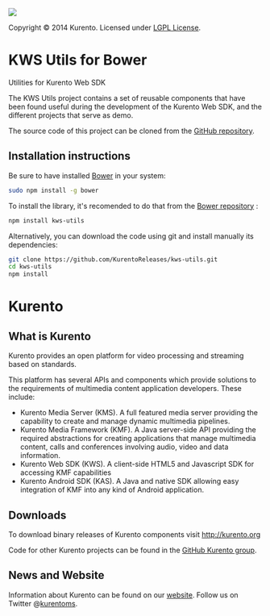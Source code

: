 [![][KurentoImage]][website]

Copyright © 2014 Kurento. Licensed under [LGPL License].

KWS Utils for Bower
=========
Utilities for Kurento Web SDK

The KWS Utils project contains a set of reusable components that have been
found useful during the development of the Kurento Web SDK, and the different 
projects that serve as demo.

The source code of this project can be cloned from the [GitHub repository].

Installation instructions
-------------------------

Be sure to have installed [Bower] in your system:

```bash
sudo npm install -g bower
```

To install the library, it's recomended to do that from the [Bower repository] :

```bash
npm install kws-utils
```

Alternatively, you can download the code using git and install manually its
dependencies:

```bash
git clone https://github.com/KurentoReleases/kws-utils.git
cd kws-utils
npm install
```


Kurento
=======

What is Kurento
---------------
Kurento provides an open platform for video processing and streaming based on
standards.

This platform has several APIs and components which provide solutions to the
requirements of multimedia content application developers. These include:

* Kurento Media Server (KMS). A full featured media server providing the
capability to create and manage dynamic multimedia pipelines.
* Kurento Media Framework (KMF). A Java server-side API providing the required
abstractions for creating applications that manage multimedia content, calls
and conferences involving audio, video and data information.
* Kurento Web SDK (KWS). A client-side HTML5 and Javascript SDK for accessing
KMF capabilities
* Kurento Android SDK (KAS). A Java and native SDK allowing easy integration of
KMF into any kind of Android application.

Downloads
---------
To download binary releases of Kurento components visit http://kurento.org

Code for other Kurento projects can be found in the [GitHub Kurento group].

News and Website
----------------
Information about Kurento can be found on our [website].
Follow us on Twitter @[kurentoms].

[Bower]: http://bower.io
[Bower repository]: https://github.com/KurentoReleases/kws-media-api
[GitHub Kurento group]: https://github.com/kurento
[GitHub repository]: https://github.com/kurento/kws-utils
[Kurento Media Connector]: https://github.com/Kurento/kmf-media-connector
[KurentoImage]: https://secure.gravatar.com/avatar/21a2a12c56b2a91c8918d5779f1778bf?s=120
[kurentoms]: http://twitter.com/kurentoms
[LGPL License]: http://www.gnu.org/licenses/lgpl-2.1.html
[website]: http://kurento.org
